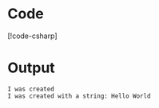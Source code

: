 # Code
[!code-csharp[](../../Aspectus.Example/Program.cs)]

# Output

```
I was created
I was created with a string: Hello World
```